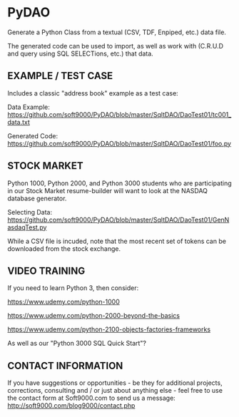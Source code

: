 # PyDAO
Generate a Python Class from a textual (CSV, TDF, Enpiped, etc.) data file. 

The generated code can be used to import, as well as work with (C.R.U.D and query using SQL SELECTions, etc.) that data.

EXAMPLE / TEST CASE
-------------------
Includes a classic "address book" example as a test case:

Data Example: https://github.com/soft9000/PyDAO/blob/master/SqltDAO/DaoTest01/tc001_data.txt

Generated Code: https://github.com/soft9000/PyDAO/blob/master/SqltDAO/DaoTest01/foo.py



STOCK MARKET
------------
Python 1000, Python 2000, and Python 3000 students who are 
participating in our Stock Market resume-builder will want 
to look at the NASDAQ database generator.

Selecting Data: https://github.com/soft9000/PyDAO/blob/master/SqltDAO/DaoTest01/GenNasdaqTest.py

While a CSV file is incuded, note that the most recent set of tokens 
can be downloaded from the stock exchange.

VIDEO TRAINING
--------------
If you need to learn Python 3, then consider:

https://www.udemy.com/python-1000

https://www.udemy.com/python-2000-beyond-the-basics

https://www.udemy.com/python-2100-objects-factories-frameworks


As well as our "Python 3000 SQL Quick Start"?


CONTACT INFORMATION
---
If you have suggestions or opportunities - be they for additional projects, corrections, consulting and / or just about anything else - feel free to use the contact form at Soft9000.com to send us a message: http://soft9000.com/blog9000/contact.php
